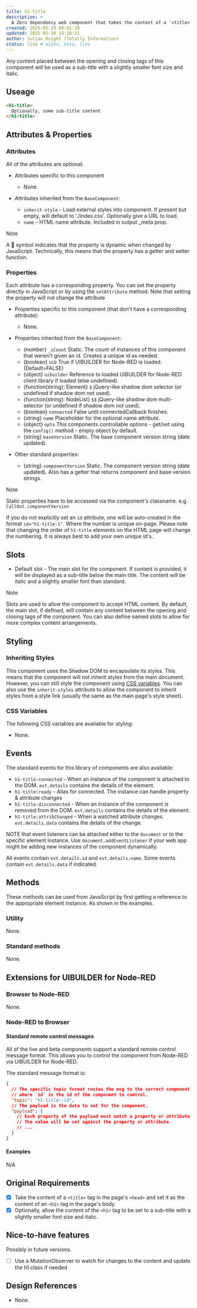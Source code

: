 ```yaml
---
title: h1-title
description: >
  A Zero dependency web component that takes the content of a `<title>` tag in the page's `<head>` and sets it as the content of an `<h1>` tag in the page's body.
created: 2025-05-29 09:41:39
updated: 2025-05-30 14:18:31
author: Julian Knight (Totally Information)
status: live # alpha, beta, live
---
```


Any content placed between the opening and closing tags of this component will be used as a sub-title with a slightly smaller font size and italic.

## Useage

```html
<h1-title>
  Optionally, some sub-title content
</h1-title>
```

## Attributes & Properties

### Attributes

All of the attributes are optional.

* Attributes specific to this component

  * None.

* Attributes inherited from the `BaseComponent`:

  * `inherit-style` - Load external styles into component. If present but empty, will default to './index.css'. Optionally give a URL to load.
  * `name` - HTML name attribute. Included in output _meta prop.

> [!NOTE]
> A 💫 symbol indicates that the property is dynamic when changed by JavaScript. Technically, this means that the property has a getter and setter function.

### Properties

Each attribute has a corresponding property. You can set the property directly in JavaScript or by using the `setAttribute` method. Note that setting the property will not change the attribute

* Properties specific to this component (that don't have a corresponding attribute):

  * None.

* Properties inherited from the `BaseComponent`:

  * {number} `_iCount` Static. The count of instances of this component that weren't given an id. Creates a unique id as needed.
  * {boolean} `uib` True if UIBUILDER for Node-RED is loaded. (Default=FALSE)
  * {object} `uibuilder` Reference to loaded UIBUILDER for Node-RED client library if loaded (else undefined).
  * {function(string): Element} `$` jQuery-like shadow dom selector (or undefined if shadow dom not used).
  * {function(string): NodeList} `$$`  jQuery-like shadow dom multi-selector (or undefined if shadow dom not used).
  * {boolean} `connected` False until connectedCallback finishes.
  * {string} `name` Placeholder for the optional name attribute.
  * {object} `opts` This components controllable options - get/set using the `config()` method - empty object by default.
  * {string} `baseVersion` Static. The base component version string (date updated).

* Other standard properties:

  * {string} `componentVersion` Static. The component version string (date updated). Also has a getter that returns component and base version strings.

> [!NOTE]
> Static properties have to be accessed via the component's classname. e.g. `CallOut.componentVersion`
>
> If you do not explicitly set an `id` attribute, one will be auto-created in the format `id="h1-title-1"`. Where the number is unique on-page. Please note that changing the order of `h1-title` elements on the HTML page will change the numbering. It is always best to add your own unique id's.

## Slots

* Default slot - The main slot for the component. If content is provided, it will be displayed as a sub-title below the main title. The content will be italic and a slightly smaller font than standard.

> [!NOTE]
> Slots are used to allow the component to accept HTML content. By default, the main slot, if defined, will contain any content between the opening and closing tags of the component. You can also define named slots to allow for more complex content arrangements.

## Styling

### Inheriting Styles

This component uses the Shadow DOM to encapsulate its styles. This means that the component will not inherit styles from the main document. However, you can still style the component using [CSS variables](https://developer.mozilla.org/en-US/docs/Web/CSS/Using_CSS_custom_properties). You can also use the `inherit-styles` attribute to allow the component to inherit styles from a style link (usually the same as the main page's style sheet).

### CSS Variables

The following CSS variables are available for styling:

* None.

## Events

The standard events for this library of components are also available:

* `h1-title:connected` - When an instance of the component is attached to the DOM. `evt.details` contains the details of the element.
* `h1-title:ready` - Alias for connected. The instance can handle property & attribute changes
* `h1-title:disconnected` - When an instance of the component is removed from the DOM. `evt.details` contains the details of the element.
* `h1-title:attribChanged` - When a watched attribute changes. `evt.details.data` contains the details of the change.

NOTE that event listeners can be attached either to the `document` or to the specific element instance. Use `document.addEventListener` if your web app might be adding new instances of the component dynamically.

All events contain `evt.details.id` and `evt.details.name`. Some events contain `evt.details.data` if indicated.

## Methods

These methods can be used from JavaScript by first getting a reference to the appropriate element instance. As shown in the examples.

### Utility

None.

### Standard methods

None.

## Extensions for UIBUILDER for Node-RED

### Browser to Node-RED

None.

### Node-RED to Browser

#### Standard remote control messages

All of the live and beta components support a standard remote control message format. This allows you to control the component from Node-RED via UIBUILDER for Node-RED.

The standard message format is:

```json
{
  // The specific topic format routes the msg to the correct component
  // where `id` is the id of the component to control.
  "topic": "h1-title::id",
  // The payload is the data to set for the component.
  "payload": {
    // Each property of the payload must match a property or attribute name of the component.
    // The value will be set against the property or attribute.
    // ...
  }
}
```


#### Examples

N/A

## Original Requirements

* [x] Take the content of a `<title>` tag in the page's `<head>` and set it as the content of an `<h1>` tag in the page's body.
* [x] Optionally, allow the content of the `<h1>` tag to be set to a sub-title with a slightly smaller font size and italic.

## Nice-to-have features

Possibly in future versions.

* [ ] Use a MutationObserver to watch for changes to the <slot> content and update the h1 class if needed


## Design References

* None.
